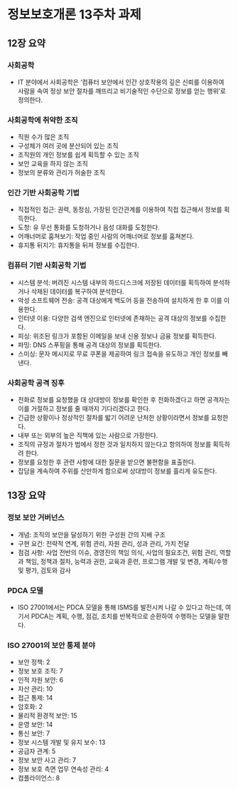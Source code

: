 # 정보보호개론 13주차 과제
## 12장 요약
### 사회공학
- IT 분야에서 사회공학은 ‘컴퓨터 보안에서 인간 상호작용의 깊은 신뢰를 이용하여 사람을 속여 정상 보안 절차를 깨뜨리고 비기술적인 수단으로 정보를 얻는 행위’로 정의한다.

### 사회공학에 취약한 조직
- 직원 수가 많은 조직
- 구성체가 여러 곳에 분산되어 있는 조직
- 조직원의 개인 정보를 쉽게 획득할 수 있는 조직
- 보안 교육을 하지 않는 조직
- 정보의 분류와 관리가 허술한 조직

### 인간 기반 사회공학 기법
- 직접적인 접근: 권력, 동정심, 가장된 인간관계를 이용하여 직접 접근해서 정보를 획득한다.
- 도청: 유 무선 통화를 도청하거나 음성 대화를 도청한다.
- 어깨너머로 훔쳐보기: 작업 중인 사람의 어깨너머로 정보를 훔쳐본다.
- 휴지통 뒤지기: 휴지통을 뒤져 정보를 수집한다.

### 컴퓨터 기반 사회공학 기법
- 시스템 분석: 버려진 시스템 내부의 하드디스크에 저장된 데이터를 획득하여 분석하거나 삭제된 데이터를 복구하여 분석한다.
- 악성 소프트웨어 전송: 공격 대상에게 백도어 등을 전송하여 설치하게 한 후 이를 이용한다.
- 인터넷 이용: 다양한 검색 엔진으로 인터넷에 존재하는 공격 대상의 정보를 수집한다.
- 피싱: 위조된 링크가 포함된 이메일을 보내 신용 정보나 금융 정보를 획득한다.
- 파밍: DNS 스푸핑을 통해 공격 대상의 정보를 획득한다.
- 스미싱: 문자 메시지로 무료 쿠폰을 제공하여 링크 접속을 유도하고 개인 정보를 빼낸다.

### 사회공학 공격 징후
- 전화로 정보를 요청했을 대 상대방이 정보를 확인한 후 전화하겠다고 하면 공격자는 이를 거절하고 정보를 줄 때까지 기다리겠다고 한다.
- 긴급한 상황이나 정상적인 절차를 밟기 어려운 난처한 상황이라면서 정보를 요청한다.
- 내부 또는 외부의 높은 직책에 있는 사람으로 가장한다.
- 조직의 규정과 절차가 법에서 정한 것과 일치하지 않는다고 항의하여 정보를 획득하려 한다.
- 정보를 요청한 후 관련 사항에 대한 질문을 받으면 불편함을 표출한다.
- 잡담을 계속하여 주위를 산만하게 함으로써 상대방이 정보를 흘리게 유도한다.

## 13장 요약
### 정보 보안 거버넌스
- 개념: 조직의 보안을 달성하기 위한 구성원 간의 지배 구조
- 구현 요건: 전략적 연계, 위험 관리, 자원 관리, 성과 관리, 가치 전달
- 점검 사항: 사업 전반의 이슈, 경영진의 책임 의식, 사업의 필요조건, 위험 관리, 역할과 책임, 정책과 절차, 능력과 권한, 교육과 훈련, 프로그램 개발 및 변경, 계획/수행 및 평가, 검토와 감사

### PDCA 모델
- ISO 27001에서는 PDCA 모델을 통해 ISMS를 발전시켜 나갈 수 있다고 하는데, 여기서 PDCA는 계획, 수행, 점검, 조치를 반복적으로 순환하여 수행하는 모델을 말한다.

### ISO 27001의 보안 통제 분야
- 보안 정책: 2
- 정보 보호 조직: 7
- 인적 자원 보안: 6
- 자산 관리: 10
- 접근 통제: 14
- 암호화: 2
- 물리적 환경적 보안: 15
- 운영 보안: 14
- 통신 보안: 7
- 정보 시스템 개발 및 유지 보수: 13
- 공급자 관계: 5
- 정보 보안 사고 관리: 7
- 정보 보호 측면 업무 연속성 관리: 4
- 컴플라이언스: 8
